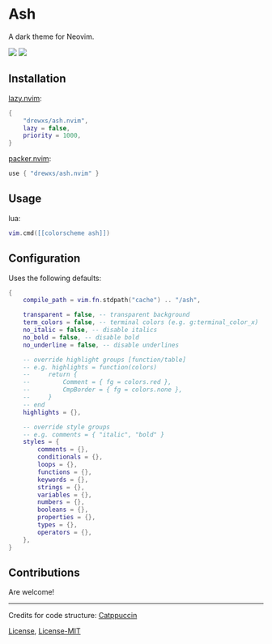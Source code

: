 # Ash

A dark theme for Neovim.

<img src="https://github.com/user-attachments/assets/b49e456d-559d-4fb8-b849-a4d985d617e1" />
<img src="https://github.com/user-attachments/assets/1538ef93-958f-48c2-a80c-4159a650b9c0" />

## Installation

[lazy.nvim](https://github.com/folke/lazy.nvim):

```lua
{
    "drewxs/ash.nvim",
    lazy = false,
    priority = 1000,
}
```

[packer.nvim](https://github.com/wbthomason/packer.nvim):

```lua
use { "drewxs/ash.nvim" }
```

## Usage

lua:

```lua
vim.cmd([[colorscheme ash]])
```

## Configuration

Uses the following defaults:

```lua
{
    compile_path = vim.fn.stdpath("cache") .. "/ash",

    transparent = false, -- transparent background
    term_colors = false, -- terminal colors (e.g. g:terminal_color_x)
    no_italic = false, -- disable italics
    no_bold = false, -- disable bold
    no_underline = false, -- disable underlines

    -- override highlight groups [function/table]
    -- e.g. highlights = function(colors)
    --     return {
    --         Comment = { fg = colors.red },
    --         CmpBorder = { fg = colors.none },
    --     }
    -- end
    highlights = {},

    -- override style groups
    -- e.g. comments = { "italic", "bold" }
    styles = {
        comments = {},
        conditionals = {},
        loops = {},
        functions = {},
        keywords = {},
        strings = {},
        variables = {},
        numbers = {},
        booleans = {},
        properties = {},
        types = {},
        operators = {},
    },
}
```

## Contributions

Are welcome!

---

Credits for code structure: [Catppuccin](https://github.com/catppuccin/nvim)

[License](LICENSE), [License-MIT](LICENSE-MIT)
